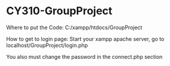 # CY310-GroupProject

Where to put the Code:
C:/xampp/htdocs/GroupProject

How to get to login page:
Start your xampp apache server, go to localhost/GroupProject/login.php

You also must change the password in the connect.php section
